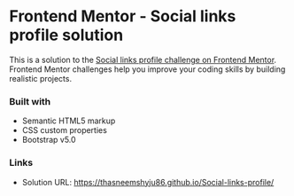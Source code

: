 # Frontend Mentor - Social links profile solution

This is a solution to the [Social links profile challenge on Frontend Mentor](https://www.frontendmentor.io/challenges/social-links-profile-UG32l9m6dQ). Frontend Mentor challenges help you improve your coding skills by building realistic projects.

### Built with

- Semantic HTML5 markup
- CSS custom properties
- Bootstrap v5.0 

### Links

- Solution URL: https://thasneemshyju86.github.io/Social-links-profile/

